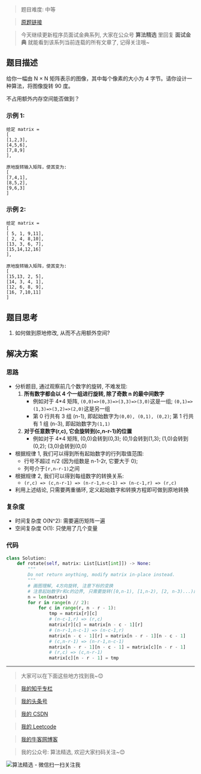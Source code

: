 > 题目难度: 中等

> [原题链接](https://leetcode-cn.com/problems/rotate-matrix-lcci/)

> 今天继续更新程序员面试金典系列, 大家在公众号 **算法精选** 里回复 **面试金典** 就能看到该系列当前连载的所有文章了, 记得关注哦~

## 题目描述

给你一幅由 N × N 矩阵表示的图像，其中每个像素的大小为 4 字节。请你设计一种算法，将图像旋转 90 度。

不占用额外内存空间能否做到？

### 示例 1:

```
给定 matrix =
[
[1,2,3],
[4,5,6],
[7,8,9]
],

原地旋转输入矩阵，使其变为:
[
[7,4,1],
[8,5,2],
[9,6,3]
]
```

### 示例 2:

```
给定 matrix =
[
[ 5, 1, 9,11],
[ 2, 4, 8,10],
[13, 3, 6, 7],
[15,14,12,16]
],

原地旋转输入矩阵，使其变为:
[
[15,13, 2, 5],
[14, 3, 4, 1],
[12, 6, 8, 9],
[16, 7,10,11]
]
```

## 题目思考

1. 如何做到原地修改, 从而不占用额外空间?

## 解决方案

### 思路

- 分析题目, 通过观察前几个数字的旋转, 不难发现:
  1. **所有数字都会以 4 个一组进行旋转, 除了奇数 n 的最中间数字**
     - 例如对于 4\*4 矩阵, `(0,0)=>(0,3)=>(3,3)=>(3,0)`这是一组; `(0,1)=>(1,3)=>(3,2)=>(2,0)`这是另一组
     - 第 0 行共有 3 组 (n-1), 即起始数字为`(0,0), (0,1), (0,2)`; 第 1 行共有 1 组 (n-3), 即起始数字为`(1,1)`
  2. **对于任意数字(r,c), 它会旋转到(c,n-r-1)的位置**
     - 例如对于 4\*4 矩阵, (0,0)会转到(0,3); (0,1)会转到(1,3); (1,0)会转到(0,2); (3,0)会转到(0,0)
- 根据规律 1, 我们可以得到所有起始数字的行列取值范围:
  - 行号不超过 n/2 (因为组数是 n-1-2r, 它要大于 0);
  - 列号介于`[r,n-r-1)`之间
- 根据规律 2, 我们可以得到每组数字的转换关系:
  - `(r,c) => (c,n-r-1) => (n-r-1,n-c-1) => (n-c-1,r) => (r,c)`
- 利用上述结论, 只需要两重循环, 定义起始数字和转换方程即可做到原地转换

### 复杂度

- 时间复杂度 O(N^2): 需要遍历矩阵一遍
- 空间复杂度 O(1): 只使用了几个变量

### 代码

```python
class Solution:
    def rotate(self, matrix: List[List[int]]) -> None:
        """
        Do not return anything, modify matrix in-place instead.
        """
        # 画图理解, 4方向旋转, 注意下标的变换
        # 注意起始数字r和c的边界, 只需要旋转([0,n-1), [1,n-2), [2, n-3)...)即可
        n = len(matrix)
        for r in range(n // 2):
            for c in range(r, n - r - 1):
                tmp = matrix[r][c]
                # (n-c-1,r) => (r,c)
                matrix[r][c] = matrix[n - c - 1][r]
                # (n-r-1,n-c-1) => (n-c-1,r)
                matrix[n - c - 1][r] = matrix[n - r - 1][n - c - 1]
                # (c,n-r-1) => (n-r-1,n-c-1)
                matrix[n - r - 1][n - c - 1] = matrix[c][n - r - 1]
                # (r,c) => (c,n-r-1)
                matrix[c][n - r - 1] = tmp
```

---

> 大家可以在下面这些地方找到我~😊

> [我的知乎专栏](https://zhuanlan.zhihu.com/c_1242508721932464128)

> [我的头条号](https://www.toutiao.com/c/user/1090304683804520/#mid=1671643017345028)

> [我的 CSDN](https://me.csdn.net/zjulyx1993)

> [我的 Leetcode](https://leetcode-cn.com/u/suibianfahui/)

> [我的牛客网博客](https://blog.nowcoder.net/zjulyx)

> 我的公众号: 算法精选, 欢迎大家扫码关注~😊

![算法精选 - 微信扫一扫关注我](https://mmbiz.qpic.cn/mmbiz_jpg/1KjZicMlYPMgZWmoL4eYcs6UcfmvsetDWME2YJyaCp9oT9z3U573FWENBNhyOByxYI0epew6O37hiaOhdh90QeJg/640?wx_fmt=jpeg&tp=webp&wxfrom=5&wx_lazy=1&wx_co=1)

